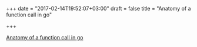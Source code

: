 +++
date = "2017-02-14T19:52:07+03:00"
draft = false
title = "Anatomy of a function call in go"

+++

<p><a href="https://syslog.ravelin.com/anatomy-of-a-function-call-in-go-f6fc81b80ecc">Anatomy of a function call in go</a></p>
